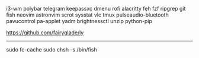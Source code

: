 i3-wm
polybar
telegram
keepassxc
dmenu
rofi
alacritty
feh
fzf
ripgrep
git
fish 
neovim
astronvim
scrot
sysstat
vlc 
tmux
pulseaudio-bluetooth 
pavucontrol
pa-applet
yadm
brightnessctl
unzip
python-pip

https://github.com/fairyglade/ly

---
sudo fc-cache
sudo chsh -s /bin/fish
